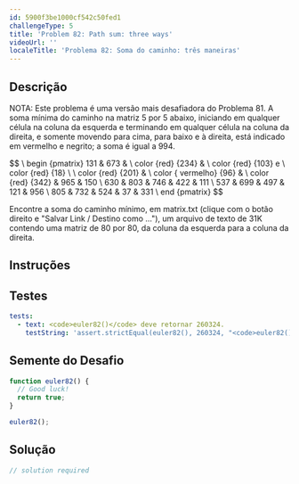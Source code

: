 ```yaml
---
id: 5900f3be1000cf542c50fed1
challengeType: 5
title: 'Problem 82: Path sum: three ways'
videoUrl: ''
localeTitle: 'Problema 82: Soma do caminho: três maneiras'
---
```


## Descrição
<section id="description"> NOTA: Este problema é uma versão mais desafiadora do Problema 81. A soma mínima do caminho na matriz 5 por 5 abaixo, iniciando em qualquer célula na coluna da esquerda e terminando em qualquer célula na coluna da direita, e somente movendo para cima, para baixo e à direita, está indicado em vermelho e negrito; a soma é igual a 994. <p> $$ \ begin {pmatrix} 131 &amp; 673 &amp; \ color {red} {234} &amp; \ color {red} {103} e \ color {red} {18} \ \ color {red} {201} &amp; \ color { vermelho} {96} &amp; \ color {red} {342} &amp; 965 &amp; 150 \ 630 &amp; 803 &amp; 746 &amp; 422 &amp; 111 \ 537 &amp; 699 &amp; 497 &amp; 121 &amp; 956 \ 805 &amp; 732 &amp; 524 &amp; 37 &amp; 331 \ end {pmatrix} $$ </p><p> Encontre a soma do caminho mínimo, em matrix.txt (clique com o botão direito e &quot;Salvar Link / Destino como ...&quot;), um arquivo de texto de 31K contendo uma matriz de 80 por 80, da coluna da esquerda para a coluna da direita. </p></section>

## Instruções
<section id="instructions">
</section>

## Testes
<section id='tests'>

```yml
tests:
  - text: <code>euler82()</code> deve retornar 260324.
    testString: 'assert.strictEqual(euler82(), 260324, "<code>euler82()</code> should return 260324.");'

```

</section>

## Semente do Desafio
<section id='challengeSeed'>

<div id='js-seed'>

```js
function euler82() {
  // Good luck!
  return true;
}

euler82();

```

</div>



</section>

## Solução
<section id='solution'>

```js
// solution required
```
</section>
